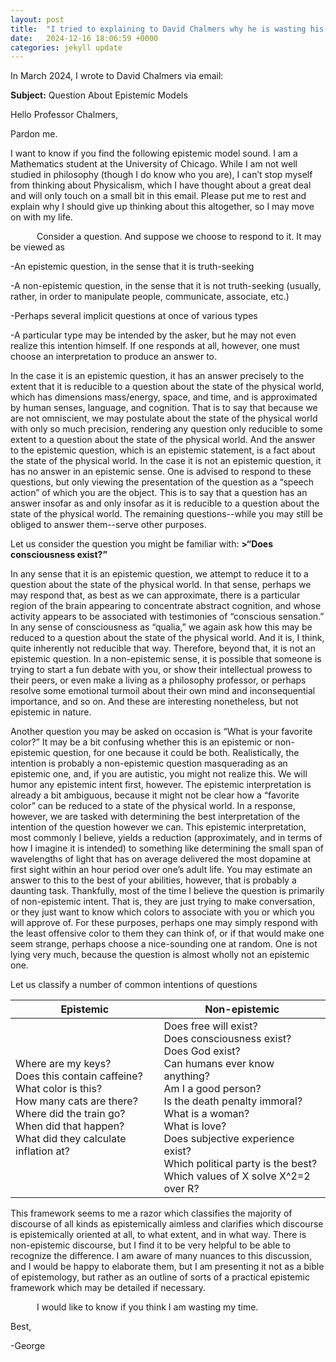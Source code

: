 ```yaml
---
layout: post
title:  "I tried to explaining to David Chalmers why he is wasting his time"
date:   2024-12-16 18:06:59 +0000
categories: jekyll update
---
```

In March 2024, I wrote to David Chalmers via email:

<div class="email-container">
<div class="email-header">
<p><strong>Subject:</strong> Question About Epistemic Models</p>
</div>

<div class="email-body">
<p>Hello Professor Chalmers,</p>

<p>    Pardon me.</p>
<p>    I want to know if you find the following epistemic model sound. I am a Mathematics student at the University of Chicago. While I am not well studied in philosophy (though I do know who you are), I can’t stop myself from thinking about Physicalism, which I have thought about a great deal and will only touch on a small bit in this email. Please put me to rest and explain why I should give up thinking about this altogether, so I may move on with my life.</p>

<p>      Consider a question. And suppose we choose to respond to it. It may be viewed as</p>
<p>-An epistemic question, in the sense that it is truth-seeking</p>
<p>-A non-epistemic question, in the sense that it is not truth-seeking (usually, rather, in order to manipulate people, communicate, associate, etc.)</p>
<p>-Perhaps several implicit questions at once of various types</p>
<p>-A particular type may be intended by the asker, but he may not even realize this intention himself. If one responds at all, however, one must choose an interpretation to produce an answer to.</p>
<p>    In the case it is an epistemic question, it has an answer precisely to the extent that it is reducible to a question about the state of the physical world, which has dimensions mass/energy, space, and time, and is approximated by human senses, language, and cognition. That is to say that because we are not omniscient, we may postulate about the state of the physical world with only so much precision, rendering any question only reducible to some extent to a question about the state of the physical world. And the answer to the epistemic question, which is an epistemic statement, is a fact about the state of the physical world. In the case it is not an epistemic question, it has no answer in an epistemic sense. One is advised to respond to these questions, but only viewing the presentation of the question as a “speech action” of which you are the object. This is to say that a question has an answer insofar as and only insofar as it is reducible to a question about the state of the physical world. The remaining questions--while you may still be obliged to answer them--serve other purposes.</p>
<p>    Let us consider the question you might be familiar with: <strong>>“Does consciousness exist?”</strong></p>
<p>    In any sense that it is an epistemic question, we attempt to reduce it to a question about the state of the physical world. In that sense, perhaps we may respond that, as best as we can approximate, there is a particular region of the brain appearing to concentrate abstract cognition, and whose activity appears to be associated with testimonies of “conscious sensation.” In any sense of consciousness as “qualia,” we again ask how this may be reduced to a question about the state of the physical world. And it is, I think, quite inherently not reducible that way. Therefore, beyond that, it is not an epistemic question. In a non-epistemic sense, it is possible that someone is trying to start a fun debate with you, or show their intellectual prowess to their peers, or even make a living as a philosophy professor, or perhaps resolve some emotional turmoil about their own mind and inconsequential importance, and so on. And these are interesting nonetheless, but not epistemic in nature.</p>
<p>    Another question you may be asked on occasion is “What is your favorite color?” It may be a bit confusing whether this is an epistemic or non-epistemic question, for one because it could be both. Realistically, the intention is probably a non-epistemic question masquerading as an epistemic one, and, if you are autistic, you might not realize this. We will humor any epistemic intent first, however. The epistemic interpretation is already a bit ambiguous, because it might not be clear how a “favorite color” can be reduced to a state of the physical world. In a response, however, we are tasked with determining the best interpretation of the intention of the question however we can. This epistemic interpretation, most commonly I believe, yields a reduction (approximately, and in terms of how I imagine it is intended) to something like determining the small span of wavelengths of light that has on average delivered the most dopamine at first sight within an hour period over one’s adult life. You may estimate an answer to this to the best of your abilities, however, that is probably a daunting task. Thankfully, most of the time I believe the question is primarily of non-epistemic intent. That is, they are just trying to make conversation, or they just want to know which colors to associate with you or which you will approve of. For these purposes, perhaps one may simply respond with the least offensive color to them they can think of, or if that would make one seem strange, perhaps choose a nice-sounding one at random. One is not lying very much, because the question is almost wholly not an epistemic one.</p>
<p> Let us classify a number of common intentions of questions </p>
<table class="question-table">
    <thead>
        <tr>
            <th>Epistemic</th>
            <th>Non-epistemic</th>
        </tr>
    </thead>
    <tbody>
        <tr>
            <td>
                Where are my keys?<br>
                Does this contain caffeine?<br>
                What color is this?<br>
                How many cats are there?<br>
                Where did the train go?<br>
                When did that happen?<br>
                What did they calculate inflation at?
            </td>
            <td>
                Does free will exist?<br>
                Does consciousness exist?<br>
                Does God exist?<br>
                Can humans ever know anything?<br>
                Am I a good person?<br>
                Is the death penalty immoral?<br>
                What is a woman?<br>
                What is love?<br>
                Does subjective experience exist?<br>
                Which political party is the best?<br>
                Which values of X solve X^2=2 over R?
            </td>
        </tr>
    </tbody>
</table>

<p>    This framework seems to me a razor which classifies the majority of discourse of all kinds as epistemically aimless and clarifies which discourse is epistemically oriented at all, to what extent, and in what way. There is non-epistemic discourse, but I find it to be very helpful to be able to recognize the difference. I am aware of many nuances to this discussion, and I would be happy to elaborate them, but I am presenting it not as a bible of epistemology, but rather as an outline of sorts of a practical epistemic framework which may be detailed if necessary.</p>

<p>      I would like to know if you think I am wasting my time.</p>

<p>Best,</p>
<p>-George</p>



</div>
</div>
